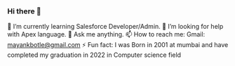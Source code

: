 ### Hi there 👋
 🌱 I’m currently learning Salesforce Developer/Admin.
 🤔 I’m looking for help with Apex language. 
  💬 Ask me anything.
  📫 How to reach me: Gmail: mayankbotle@gmail.com
  ⚡ Fun fact: I was Born in 2001 at mumbai and have completed my graduation in 2022 in Computer science field 
  
<!--
**MayankBotle/MayankBotle** is a ✨ _special_ ✨ repository because its `README.md` (this file) appears on your GitHub profile.

Here are some ideas to get you started:

- 🔭 I’m currently working on ...
- 🌱 I’m currently learning ...
- 👯 I’m looking to collaborate on ...
- 🤔 I’m looking for help with ...
- 💬 Ask me about ...
- 📫 How to reach me: ...
- 😄 Pronouns: ...
- ⚡ Fun fact: ...
-->
